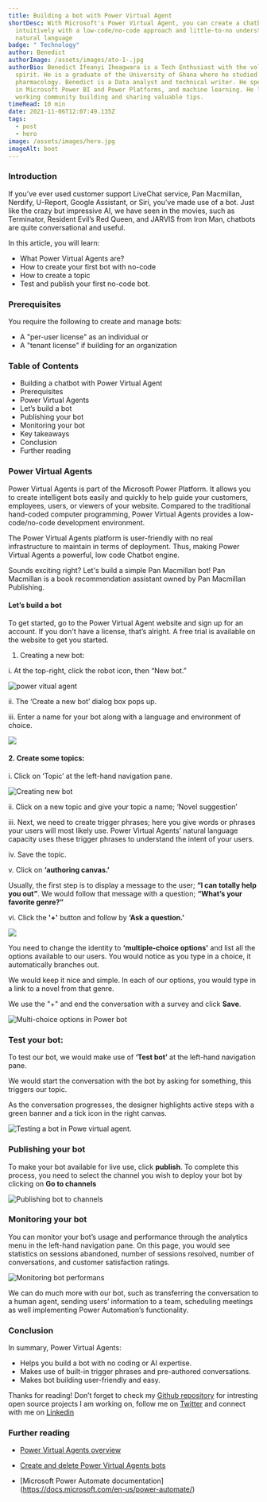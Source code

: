 ```yaml
---
title: Building a bot with Power Virtual Agent
shortDesc: With Microsoft's Power Virtual Agent, you can create a chatbot
  intuitively with a low-code/no-code approach and little-to-no understanding of
  natural language
badge: " Technology"
author: Benedict
authorImage: /assets/images/ato-1-.jpg
authorBio: Benedict Ifeanyi Iheagwara is a Tech Enthusiast with the volunteer
  spirit. He is a graduate of the University of Ghana where he studied
  pharmacology. Benedict is a Data analyst and technical writer. He specializes
  in Microsoft Power BI and Power Platforms, and machine learning. He loves
  working community building and sharing valuable tips.
timeRead: 10 min
date: 2021-11-06T12:07:49.135Z
tags:
  - post
  - hero
image: /assets/images/hero.jpg
imageAlt: boot
---
```

### Introduction

If you’ve ever used customer support LiveChat service, Pan Macmillan, Nerdify, U-Report, Google Assistant, or Siri, you’ve made use of a bot. Just like the crazy but impressive AI, we have seen in the movies, such as Terminator, Resident Evil’s Red Queen, and JARVIS from Iron Man, chatbots are quite conversational and useful.

In this article, you will learn:

* What Power Virtual Agents are?
* How to create your first bot with no-code
* How to create a topic
* Test and publish your first no-code bot.

### Prerequisites

You require the following to create and manage bots:

* A "per-user license" as an individual
  or 
* A "tenant license" if building for an organization

### Table of Contents

* Building a chatbot with Power Virtual Agent
* Prerequisites
* Power Virtual Agents
* Let’s build a bot
* Publishing your bot
* Monitoring your bot
* Key takeaways
* Conclusion
* Further reading

### Power Virtual Agents

Power Virtual Agents is part of the Microsoft Power Platform. It allows you to create intelligent bots easily and quickly to help guide your customers, employees, users, or viewers of your website. Compared to the traditional hand-coded computer programming, Power Virtual Agents provides a low-code/no-code development environment. 

The Power Virtual Agents platform is user-friendly with no real infrastructure to maintain in terms of deployment. Thus, making Power Virtual Agents a powerful, low code Chatbot engine. 

Sounds exciting right? Let's build a simple Pan Macmillan bot! Pan Macmillan is a book recommendation assistant owned by Pan Macmillan Publishing.

#### Let’s build a bot

 To get started, go to the Power Virtual Agent website and sign up for an account. If you don't have a license, that’s alright. A free trial is available on the website to get you started.

1. Creating  a new bot:

 i.  At the top-right, click the robot icon, then “New bot.”

![power vitual agent ](/assets/images/image1.jpg "Creating new bot")

 ii. The ‘Create a new bot’ dialog box pops up.

 iii. Enter a name for your bot along with a language and environment of choice.

![](/assets/images/image3.jpg)

#### 2. Create some topics:

 i. Click on ‘Topic’ at the left-hand navigation pane.

![Creating new bot](/assets/images/image2.jpg "Creating new topic")

ii. Click on a new topic and give your topic a name; ‘Novel suggestion’

iii. Next, we need to create trigger phrases; here you give words or phrases your users will most likely use. Power Virtual Agents’ natural language capacity uses these trigger phrases to understand the intent of your users.

iv. Save the topic.

v. Click on **‘authoring canvas.’**

Usually, the first step is to display a message to the user; **“I can totally help you out”**. We would follow that message with a question; **“What’s your favorite genre?”**

vi. Click the **'+'** button and follow by **‘Ask a question.’**

![](/assets/images/image5.jpg)

You need to change the identity to **‘multiple-choice options'** and list all the options available to our users. You would notice as you type in a choice, it automatically branches out.

We would keep it nice and simple. In each of our options, you would type in a link to a novel from that genre.

We use the "+" and end the conversation with a survey and click **Save**.

![Multi-choice options in Power bot](/assets/images/image4.jpg "Multi choices options")

### Test your bot:

To test our bot, we would make use of **‘Test bot’** at the left-hand navigation pane.

We would start the conversation with the bot by asking for something, this triggers our topic.

As the conversation progresses, the designer highlights active steps with a green banner and a tick icon in the right canvas.

![Testing a bot in Powe virtual agent.](/assets/images/image7.jpg "Test your bot")

### Publishing your bot

To make your bot available for live use, click **publish**. To complete this process, you need to select the channel you wish to deploy your bot by clicking on **Go to channels**

![Publishing bot to channels](/assets/images/image6.jpg "Publishing bot")

### Monitoring your bot

You can monitor your bot’s usage and performance through the analytics menu in the left-hand navigation pane. On this page, you would see statistics on sessions abandoned, number of sessions resolved, number of conversations, and customer satisfaction ratings.

![Monitoring bot performans](/assets/images/image8.jpg "Monitoring your bot")

We can do much more with our bot, such as transferring the conversation to a human agent, sending users’ information to a team, scheduling meetings as well implementing Power Automation’s functionality. 

### Conclusion
In summary, Power Virtual Agents:
- Helps you build a bot with no coding or AI expertise.
- Makes use of built-in trigger phrases and pre-authored conversations.
- Makes bot building user-friendly and easy.

Thanks for reading! Don’t forget to check my [Github repository](https://github.com/Bennykillua) for intresting open source projects I am working on, follow me on [Twitter](https://twitter.com/Bennykillua) and connect with me on [Linkedin](https://www.linkedin.com/in/ifeanyi-iheagwara)

### Further reading
- [Power Virtual Agents overview](https://docs.microsoft.com/en-us/power-virtual-agents/fundamentals-what-is-power-virtual-agents)


- [Create and delete Power Virtual Agents bots](https://docs.microsoft.com/en-us/power-virtual-agents/authoring-first-bot)


- [Microsoft Power Automate documentation]
(https://docs.microsoft.com/en-us/power-automate/)